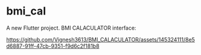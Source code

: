 # bmi_cal

A new Flutter project.
BMI CALACULATOR
interface:

https://github.com/Vignesh3613/BMI_CALACULATOR/assets/145324111/8e5d6887-91ff-47cb-9351-f9d6c2f181b8


